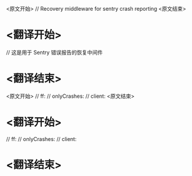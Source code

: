 
<原文开始>
// Recovery middleware for sentry crash reporting
<原文结束>

# <翻译开始>
// 这是用于 Sentry 错误报告的恢复中间件
# <翻译结束>


<原文开始>
// ff:
// onlyCrashes:
// client:
<原文结束>

# <翻译开始>
// ff:
// onlyCrashes:
// client:
# <翻译结束>

